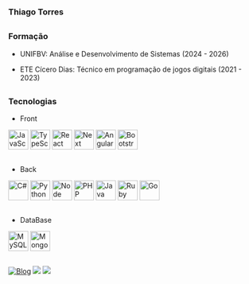 ### Thiago Torres

##

### Formação

* UNIFBV: Análise e Desenvolvimento de Sistemas (2024 - 2026)

* ETE Cícero Dias: Técnico em programação de jogos digitais (2021 - 2023)

##

### Tecnologias

* Front
<div style="display: inline_block">
  <img align="center" alt="JavaScript" width="40" src="https://cdn.jsdelivr.net/gh/devicons/devicon@latest/icons/javascript/javascript-original.svg" />
  <img align="center" alt="TypeScript" width="40" src="https://cdn.jsdelivr.net/gh/devicons/devicon@latest/icons/typescript/typescript-original.svg" />
  <img align="center" alt="React" width="40" src="https://cdn.jsdelivr.net/gh/devicons/devicon@latest/icons/react/react-original.svg" />
  <img align="center" alt="Next" width="40" src="https://cdn.jsdelivr.net/gh/devicons/devicon@latest/icons/nextjs/nextjs-original.svg" />
  <img align="center" alt="Angular" width="40" src="https://cdn.jsdelivr.net/gh/devicons/devicon@latest/icons/angular/angular-original.svg" />
  <img align="center" alt="Bootstrap" width="40" src="https://cdn.jsdelivr.net/gh/devicons/devicon@latest/icons/bootstrap/bootstrap-original.svg" />
</div><br>

* Back
<div style="display: inline_block">
  <img align="center" alt="C#" width="40" src="https://cdn.jsdelivr.net/gh/devicons/devicon@latest/icons/csharp/csharp-original.svg" />
  <img align="center" alt="Python" width="40" src="https://cdn.jsdelivr.net/gh/devicons/devicon@latest/icons/python/python-original.svg" />
  <img align="center" alt="Node" width="40" src="https://cdn.jsdelivr.net/gh/devicons/devicon@latest/icons/nodejs/nodejs-original.svg" />
  <img align="center" alt="PHP" width="40" src="https://cdn.jsdelivr.net/gh/devicons/devicon@latest/icons/php/php-original.svg" />
  <img align="center" alt="Java" width="40" src="https://cdn.jsdelivr.net/gh/devicons/devicon@latest/icons/java/java-original.svg" />
  <img align="center" alt="Ruby" width="40" src="https://cdn.jsdelivr.net/gh/devicons/devicon@latest/icons/ruby/ruby-original.svg" />
  <img align="center" alt="Go" width="40" src="https://cdn.jsdelivr.net/gh/devicons/devicon@latest/icons/go/go-original-wordmark.svg" />
</div><br>

* DataBase
<div style="display: inline_block">
  <img align="center" alt="MySQL" width="40" src="https://cdn.jsdelivr.net/gh/devicons/devicon@latest/icons/mysql/mysql-original.svg" />
  <img align="center" alt="MongoDB" width="40" src="https://cdn.jsdelivr.net/gh/devicons/devicon@latest/icons/mongodb/mongodb-original.svg" />
</div>
  
  ##

  [![Blog](https://img.shields.io/website?label=meusite.com&style=for-the-badge&url=https://meusite.com/)](https://meusite.com)
  <a href = "mailto:tjgts2@gmail.com"><img src="https://img.shields.io/badge/-Gmail-%23333?style=for-the-badge&logo=gmail&logoColor=white" target="_blank"></a>
  <a href="https://www.linkedin.com/in/devthiagotorres" target="_blank"><img src="https://img.shields.io/badge/-LinkedIn-%230077B5?style=for-the-badge&logo=linkedin&logoColor=white" target="_blank"></a> 
